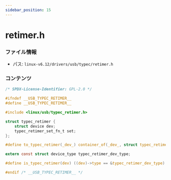 ```yaml
---
sidebar_position: 15
---
```

# retimer.h

### ファイル情報

- パス: `linux-v6.12/drivers/usb/typec/retimer.h`

### コンテンツ

```h
/* SPDX-License-Identifier: GPL-2.0 */

#ifndef __USB_TYPEC_RETIMER__
#define __USB_TYPEC_RETIMER__

#include <linux/usb/typec_retimer.h>

struct typec_retimer {
	struct device dev;
	typec_retimer_set_fn_t set;
};

#define to_typec_retimer(_dev_) container_of(_dev_, struct typec_retimer, dev)

extern const struct device_type typec_retimer_dev_type;

#define is_typec_retimer(dev) ((dev)->type == &typec_retimer_dev_type)

#endif /* __USB_TYPEC_RETIMER__ */

```
